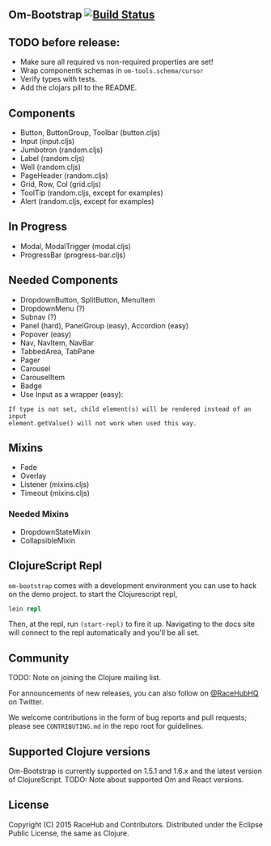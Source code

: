 ## Om-Bootstrap [![Build Status](https://secure.travis-ci.org/racehub/om-bootstrap.png)](http://travis-ci.org/racehub/om-bootstrap)

## TODO before release:

- Make sure all required vs non-required properties are set!
- Wrap componentk schemas in `om-tools.schema/cursor`
- Verify types with tests.
- Add the clojars pill to the README.

## Components

* Button, ButtonGroup, Toolbar (button.cljs)
* Input (input.cljs)
* Jumbotron (random.cljs)
* Label (random.cljs)
* Well (random.cljs)
* PageHeader (random.cljs)
* Grid, Row, Col (grid.cljs)
* ToolTip (random.cljs, except for examples)
* Alert (random.cljs, except for examples)

## In Progress

* Modal, ModalTrigger (modal.cljs)
* ProgressBar (progress-bar.cljs)

## Needed Components

* DropdownButton, SplitButton, MenuItem
* DropdownMenu (?)
* Subnav (?)
* Panel (hard), PanelGroup (easy), Accordion (easy)
* Popover (easy)
* Nav, NavItem, NavBar
* TabbedArea, TabPane
* Pager
* Carousel
* CarouselItem
* Badge
* Use Input as a wrapper (easy):

```
If type is not set, child element(s) will be rendered instead of an input
element.getValue() will not work when used this way.
```

## Mixins

* Fade
* Overlay
* Listener (mixins.cljs)
* Timeout (mixins.cljs)

### Needed Mixins

* DropdownStateMixin
* CollapsibleMixin

## ClojureScript Repl

`om-bootstrap` comes with a development environment you can use to hack on the demo project. to start the Clojurescript repl,

```clojure
lein repl
```

Then, at the repl, run `(start-repl)` to fire it up. Navigating to the docs site will connect to the repl automatically and you'll be all set.

## Community

TODO: Note on joining the Clojure mailing list.

For announcements of new releases, you can also follow on [@RaceHubHQ](http://twitter.com/RaceHubHQ) on Twitter.

We welcome contributions in the form of bug reports and pull requests; please see `CONTRIBUTING.md` in the repo root for guidelines.

## Supported Clojure versions

Om-Bootstrap is currently supported on 1.5.1 and 1.6.x and the latest version of ClojureScript. TODO: Note about supported Om and React versions.

## License

Copyright (C) 2015 RaceHub and Contributors.  Distributed under the Eclipse Public License, the same as Clojure.
